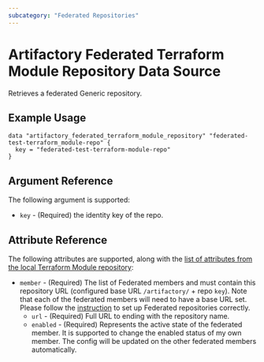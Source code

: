 ```yaml
---
subcategory: "Federated Repositories"
---
```


# Artifactory Federated Terraform Module Repository Data Source

Retrieves a federated Generic repository.

## Example Usage

```hcl
data "artifactory_federated_terraform_module_repository" "federated-test-terraform_module-repo" {
  key = "federated-test-terraform-module-repo"
}
```

## Argument Reference

The following argument is supported:

* `key` - (Required) the identity key of the repo.

## Attribute Reference

The following attributes are supported, along with
the [list of attributes from the local Terraform Module repository](local_terraform_module_repository.md):

* `member` - (Required) The list of Federated members and must contain this repository URL (configured base URL
  `/artifactory/` + repo `key`). Note that each of the federated members will need to have a base URL set. Please follow
  the [instruction](https://www.jfrog.com/confluence/display/JFROG/Working+with+Federated+Repositories#WorkingwithFederatedRepositories-SettingUpaFederatedRepository)
  to set up Federated repositories correctly.
  * `url` - (Required) Full URL to ending with the repository name.
  * `enabled` - (Required) Represents the active state of the federated member. It is supported to change the enabled
    status of my own member. The config will be updated on the other federated members automatically.
